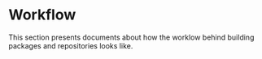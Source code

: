 # Workflow

This section presents documents about how the worklow behind building packages and repositories looks like.
